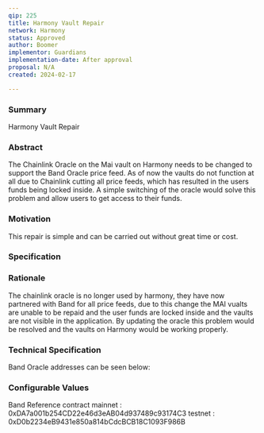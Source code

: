 ```yaml
---
qip: 225
title: Harmony Vault Repair
network: Harmony
status: Approved
author: Boomer
implementor: Guardians
implementation-date: After approval 
proposal: N/A
created: 2024-02-17

---
```


### Summary      

Harmony Vault Repair

### Abstract

The Chainlink Oracle on the Mai vault on Harmony needs to be changed to support the Band Oracle price feed. As of now the vaults do not function at all due to Chainlink cutting all price feeds, which has resulted in the users funds being locked inside. A simple switching of the oracle would solve this problem and allow users to get access to their funds.

### Motivation

This repair is simple and can be carried out without great time or cost.

### Specification

### Rationale

 The chainlink oracle is no longer used by harmony, they have now partnered with Band for all price feeds, due to this change the MAI vualts are unable to be repaid and the user funds are locked inside and the vaults are not visible in the application. By updating the oracle this problem would be resolved and the vaults on Harmony would be working properly.

### Technical Specification

Band Oracle addresses can be seen below:

### Configurable Values
Band Reference contract 
mainnet : 0xDA7a001b254CD22e46d3eAB04d937489c93174C3
testnet : 0xD0b2234eB9431e850a814bCdcBCB18C1093F986B

